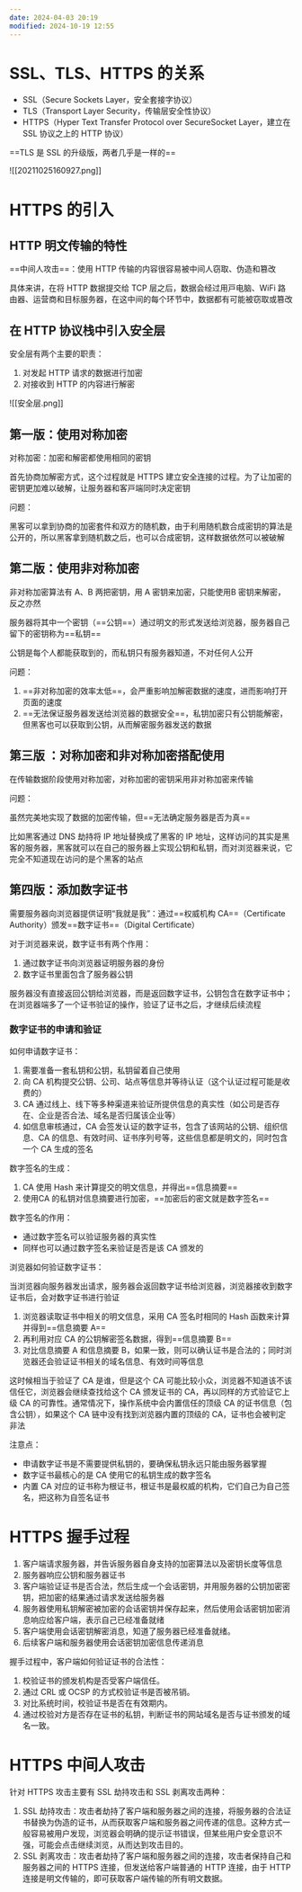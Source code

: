 ```yaml
---
date: 2024-04-03 20:19
modified: 2024-10-19 12:55
---
```


# SSL、TLS、HTTPS 的关系

- SSL（Secure Sockets Layer，安全套接字协议）
- TLS（Transport Layer Security，传输层安全性协议）
- HTTPS（Hyper Text Transfer Protocol over SecureSocket Layer，建立在 SSL 协议之上的 HTTP 协议）

==TLS 是 SSL 的升级版，两者几乎是一样的==

![[20211025160927.png]]

# HTTPS 的引入

## HTTP 明⽂传输的特性

==中间⼈攻击==：使⽤ HTTP 传输的内容很容易被中间⼈窃取、伪造和篡改

具体来讲，在将 HTTP 数据提交给 TCP 层之后，数据会经过⽤⼾电脑、WiFi 路由器、运营商和⽬标服务器，在这中间的每个环节中，数据都有可能被窃取或篡改

## 在 HTTP 协议栈中引⼊安全层

安全层有两个主要的职责：

1. 对发起 HTTP 请求的数据进⾏加密
2. 对接收到 HTTP 的内容进⾏解密

![[安全层.png]]

## 第⼀版：使⽤对称加密

对称加密：加密和解密都使⽤相同的密钥

⾸先协商加解密⽅式，这个过程就是 HTTPS 建⽴安全连接的过程。为了让加密的密钥更加难以破解，让服务器和客⼾端同时决定密钥

问题：

⿊客可以拿到协商的加密套件和双⽅的随机数，由于利⽤随机数合成密钥的算法是公开的，所以⿊客拿到随机数之后，也可以合成密钥，这样数据依然可以被破解

## 第⼆版：使⽤⾮对称加密

⾮对称加密算法有 A、B 两把密钥，⽤ A 密钥来加密，只能使⽤B 密钥来解密，反之亦然

服务器将其中⼀个密钥（==公钥==）通过明⽂的形式发送给浏览器，服务器⾃⼰留下的密钥称为==私钥==

公钥是每个⼈都能获取到的，⽽私钥只有服务器知道，不对任何⼈公开

问题：

1. ==⾮对称加密的效率太低==，会严重影响加解密数据的速度，进⽽影响打开⻚⾯的速度
2. ==⽆法保证服务器发送给浏览器的数据安全==，私钥加密只有公钥能解密，但⿊客也可以获取到公钥，从而解密服务器发送的数据

## 第三版 ：对称加密和⾮对称加密搭配使⽤

在传输数据阶段使⽤对称加密，对称加密的密钥采⽤⾮对称加密来传输

问题：

虽然完美地实现了数据的加密传输，但==无法确定服务器是否为真==

比如⿊客通过 DNS 劫持将 IP 地址替换成了⿊客的 IP 地址，这样访问的其实是⿊客的服务器，⿊客就可以在⾃⼰的服务器上实现公钥和私钥，⽽对浏览器来说，它完全不知道现在访问的是个⿊客的站点

## 第四版：添加数字证书

需要服务器向浏览器提供证明“我就是我”：通过==权威机构 CA==（Certificate Authority）颁发==数字证书==（Digital Certificate）

对于浏览器来说，数字证书有两个作⽤：

1. 通过数字证书向浏览器证明服务器的⾝份
2. 数字证书⾥⾯包含了服务器公钥

服务器没有直接返回公钥给浏览器，⽽是返回数字证书，公钥包含在数字证书中；在浏览器端多了⼀个证书验证的操作，验证了证书之后，才继续后续流程

### 数字证书的申请和验证

如何申请数字证书：

1. 需要准备⼀套私钥和公钥，私钥留着⾃⼰使⽤
2. 向 CA 机构提交公钥、公司、站点等信息并等待认证（这个认证过程可能是收费的）
3. CA 通过线上、线下等多种渠道来验证所提供信息的真实性（如公司是否存在、企业是否合法、域名是否归属该企业等）
4. 如信息审核通过，CA 会签发认证的数字证书，包含了该网站的公钥、组织信息、CA 的信息、有效时间、证书序列号等，这些信息都是明⽂的，同时包含⼀个 CA ⽣成的签名

数字签名的生成：

1. CA 使⽤ Hash 来计算提交的明⽂信息，并得出==信息摘要==
2. 使⽤CA 的私钥对信息摘要进⾏加密，==加密后的密⽂就是数字签名==

数字签名的作用：

- 通过数字签名可以验证服务器的真实性
- 同样也可以通过数字签名来验证是否是该 CA 颁发的

浏览器如何验证数字证书：

当浏览器向服务器发出请求，服务器会返回数字证书给浏览器，浏览器接收到数字证书后，会对数字证书进⾏验证

1. 浏览器读取证书中相关的明⽂信息，采⽤ CA 签名时相同的 Hash 函数来计算并得到==信息摘要 A==
2. 再利⽤对应 CA 的公钥解密签名数据，得到==信息摘要 B==
3. 对⽐信息摘要 A 和信息摘要 B，如果⼀致，则可以确认证书是合法的；同时浏览器还会验证证书相关的域名信息、有效时间等信息

这时候相当于验证了 CA 是谁，但是这个 CA 可能⽐较⼩众，浏览器不知道该不该信任它，浏览器会继续查找给这个 CA 颁发证书的 CA，再以同样的⽅式验证它上级 CA 的可靠性。通常情况下，操作系统中会内置信任的顶级 CA 的证书信息（包含公钥），如果这个 CA 链中没有找到浏览器内置的顶级的 CA，证书也会被判定⾮法

注意点：

- 申请数字证书是不需要提供私钥的，要确保私钥永远只能由服务器掌握
- 数字证书最核⼼的是 CA 使⽤它的私钥⽣成的数字签名
- 内置 CA 对应的证书称为根证书，根证书是最权威的机构，它们⾃⼰为⾃⼰签名，把这称为⾃签名证书

# HTTPS 握手过程

1. 客户端请求服务器，并告诉服务器自身支持的加密算法以及密钥长度等信息
2. 服务器响应公钥和服务器证书
3. 客户端验证证书是否合法，然后生成一个会话密钥，并用服务器的公钥加密密钥，把加密的结果通过请求发送给服务器
4. 服务器使用私钥解密被加密的会话密钥并保存起来，然后使用会话密钥加密消息响应给客户端，表示自己已经准备就绪
5. 客户端使用会话密钥解密消息，知道了服务器已经准备就绪。
6. 后续客户端和服务器使用会话密钥加密信息传递消息

握手过程中，客户端如何验证证书的合法性：

1. 校验证书的颁发机构是否受客户端信任。
2. 通过 CRL 或 OCSP 的方式校验证书是否被吊销。
3. 对比系统时间，校验证书是否在有效期内。
4. 通过校验对方是否存在证书的私钥，判断证书的网站域名是否与证书颁发的域名一致。

# HTTPS 中间人攻击

针对 HTTPS 攻击主要有 SSL 劫持攻击和 SSL 剥离攻击两种：

1. SSL 劫持攻击：攻击者劫持了客户端和服务器之间的连接，将服务器的合法证书替换为伪造的证书，从而获取客户端和服务器之间传递的信息。这种方式一般容易被用户发现，浏览器会明确的提示证书错误，但某些用户安全意识不强，可能会点击继续浏览，从而达到攻击目的。
2. SSL 剥离攻击：攻击者劫持了客户端和服务器之间的连接，攻击者保持自己和服务器之间的 HTTPS 连接，但发送给客户端普通的 HTTP 连接，由于 HTTP 连接是明文传输的，即可获取客户端传输的所有明文数据。
